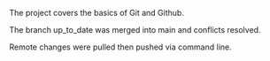 The project covers the basics of Git and Github.

The branch up_to_date was merged into main and conflicts resolved.

Remote changes were pulled then pushed via command line.

